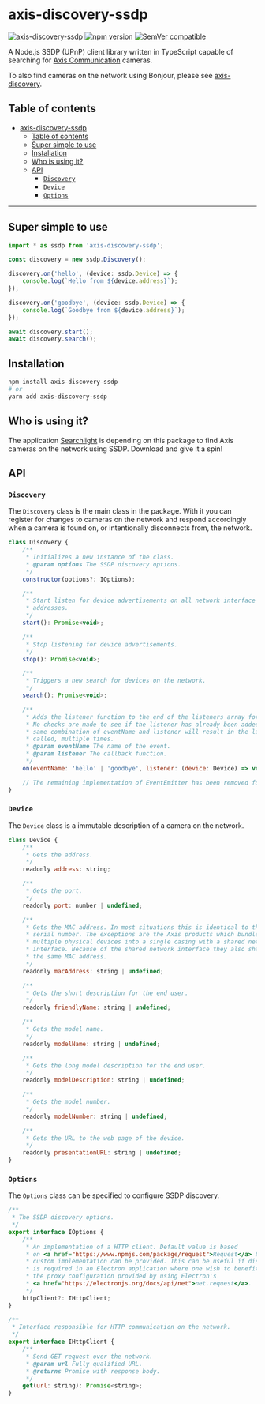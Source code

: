 # axis-discovery-ssdp

[![axis-discovery-ssdp](https://github.com/FantasticFiasco/axis-js/actions/workflows/axis-discovery-ssdp.yml/badge.svg)](https://github.com/FantasticFiasco/axis-js/actions/workflows/axis-discovery-ssdp.yml)
[![npm version](https://img.shields.io/npm/v/axis-discovery-ssdp.svg)](https://www.npmjs.com/package/axis-discovery-ssdp)
[![SemVer compatible](https://img.shields.io/badge/%E2%9C%85-SemVer%20compatible-blue)](https://semver.org/)

A Node.js SSDP (UPnP) client library written in TypeScript capable of searching for [Axis Communication](http://www.axis.com) cameras.

To also find cameras on the network using Bonjour, please see [axis-discovery](https://github.com/FantasticFiasco/axis-js/tree/master/packages/axis-discovery).

## Table of contents

- [axis-discovery-ssdp](#axis-discovery-ssdp)
  - [Table of contents](#table-of-contents)
  - [Super simple to use](#super-simple-to-use)
  - [Installation](#installation)
  - [Who is using it?](#who-is-using-it)
  - [API](#api)
    - [`Discovery`](#discovery)
    - [`Device`](#device)
    - [`Options`](#options)

---

## Super simple to use

```javascript
import * as ssdp from 'axis-discovery-ssdp';

const discovery = new ssdp.Discovery();

discovery.on('hello', (device: ssdp.Device) => {
    console.log(`Hello from ${device.address}`);
});

discovery.on('goodbye', (device: ssdp.Device) => {
    console.log(`Goodbye from ${device.address}`);
});

await discovery.start();
await discovery.search();
```

## Installation

```sh
npm install axis-discovery-ssdp
# or
yarn add axis-discovery-ssdp
```

## Who is using it?

The application [Searchlight](https://fantasticfiasco.github.io/searchlight/) is depending on this package to find Axis cameras on the network using SSDP. Download and give it a spin!

## API

### `Discovery`

The `Discovery` class is the main class in the package. With it you can register for changes to cameras on the network and respond accordingly when a camera is found on, or intentionally disconnects from, the network.

```javascript
class Discovery {
    /**
     * Initializes a new instance of the class.
     * @param options The SSDP discovery options.
     */
    constructor(options?: IOptions);

    /**
     * Start listen for device advertisements on all network interface
     * addresses.
     */
    start(): Promise<void>;

    /**
     * Stop listening for device advertisements.
     */
    stop(): Promise<void>;

    /**
     * Triggers a new search for devices on the network.
     */
    search(): Promise<void>;

    /**
     * Adds the listener function to the end of the listeners array for the event named eventName.
     * No checks are made to see if the listener has already been added. Multiple calls passing the
     * same combination of eventName and listener will result in the listener being added, and
     * called, multiple times.
     * @param eventName The name of the event.
     * @param listener The callback function.
     */
    on(eventName: 'hello' | 'goodbye', listener: (device: Device) => void): this;

    // The remaining implementation of EventEmitter has been removed for brevity
}
```

### `Device`

The `Device` class is a immutable description of a camera on the network.

```javascript
class Device {
    /**
     * Gets the address.
     */
    readonly address: string;

    /**
     * Gets the port.
     */
    readonly port: number | undefined;

    /**
     * Gets the MAC address. In most situations this is identical to the
     * serial number. The exceptions are the Axis products which bundle
     * multiple physical devices into a single casing with a shared network
     * interface. Because of the shared network interface they also share
     * the same MAC address.
     */
    readonly macAddress: string | undefined;

    /**
     * Gets the short description for the end user.
     */
    readonly friendlyName: string | undefined;

    /**
     * Gets the model name.
     */
    readonly modelName: string | undefined;

    /**
     * Gets the long model description for the end user.
     */
    readonly modelDescription: string | undefined;

    /**
     * Gets the model number.
     */
    readonly modelNumber: string | undefined;

    /**
     * Gets the URL to the web page of the device.
     */
    readonly presentationURL: string | undefined;
}
```

### `Options`

The `Options` class can be specified to configure SSDP discovery.

```javascript
/**
 * The SSDP discovery options.
 */
export interface IOptions {
    /**
     * An implementation of a HTTP client. Default value is based
     * on <a href="https://www.npmjs.com/package/request">Request</a> but a
     * custom implementation can be provided. This can be useful if discovery
     * is required in an Electron application where one wish to benefit from
     * the proxy configuration provided by using Electron's
     * <a href="https://electronjs.org/docs/api/net">net.request</a>.
     */
    httpClient?: IHttpClient;
}

/**
 * Interface responsible for HTTP communication on the network.
 */
export interface IHttpClient {
    /**
     * Send GET request over the network.
     * @param url Fully qualified URL.
     * @returns Promise with response body.
     */
    get(url: string): Promise<string>;
}
```
